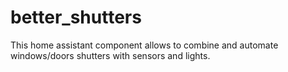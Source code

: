 # better_shutters
This home assistant component allows to combine and automate windows/doors shutters with sensors and lights.
